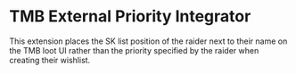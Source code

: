 # TMB External Priority Integrator

This extension places the SK list position of the raider next to their name on the TMB loot UI rather than the priority specified by the raider when creating their wishlist.